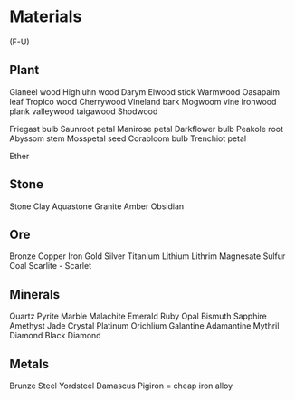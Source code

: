 # Materials 

(F-U)

## Plant
Glaneel wood
Highluhn wood
Darym
Elwood stick
Warmwood
Oasapalm leaf
Tropico wood
Cherrywood
Vineland bark
Mogwoom vine
Ironwood plank
valleywood
taigawood
Shodwood

Friegast bulb
Saunroot petal
Manirose petal
Darkflower bulb
Peakole root 
Abyssom stem
Mosspetal seed
Corabloom bulb
Trenchiot petal

Ether

## Stone
Stone
Clay
Aquastone
Granite
Amber
Obsidian

## Ore
Bronze
Copper
Iron
Gold
Silver
Titanium
Lithium
Lithrim
Magnesate
Sulfur
Coal
Scarlite - Scarlet

## Minerals
Quartz
Pyrite
Marble
Malachite 
Emerald
Ruby
Opal
Bismuth
Sapphire
Amethyst
Jade
Crystal
Platinum 
Orichlium 
Galantine
Adamantine
Mythril
Diamond 
Black Diamond

## Metals
Brunze
Steel
Yordsteel
Damascus
Pigiron = cheap iron alloy